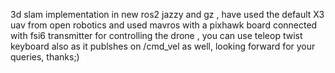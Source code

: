3d slam implementation in new ros2 jazzy and gz , have used the default X3 uav from open robotics and used mavros with a pixhawk board connected with fsi6 transmitter for controlling the drone , you can use teleop twist keyboard also as it publshes on /cmd_vel as well, looking forward for your queries,
thanks;)
